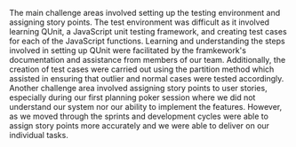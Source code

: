 The main challenge areas involved setting up the testing environment and assigning story points. The test environment was difficult as it involved learning QUnit, a JavaScript unit testing framework, and creating test cases for each of the JavaScript functions. Learning and understanding the steps involved in setting up QUnit were facilitated by the framkework's documentation and assistance from members of our team. Additionally, the creation of test cases were carried out using the partition method which assisted in ensuring that outlier and normal cases were tested accordingly. Another challenge area involved assigning story points to user stories, especially during our first planning poker session where we did not understand our system nor our ability to implement the features. However, as we moved through the sprints and development cycles were able to assign story points more accurately and we were able to deliver on our individual tasks. 
